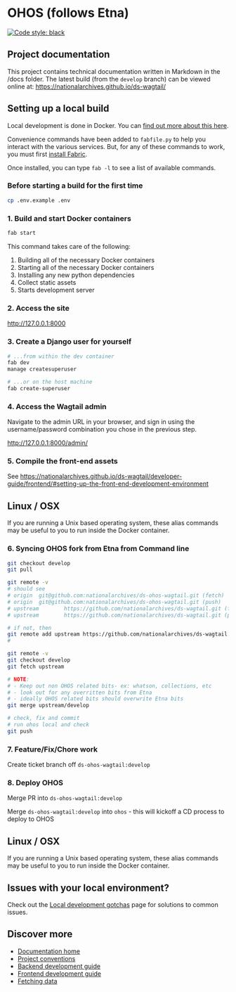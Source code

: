 # OHOS (follows Etna)

[![Code style: black](https://img.shields.io/badge/code%20style-black-000000.svg)](https://github.com/psf/black)

## Project documentation

This project contains technical documentation written in Markdown in the /docs folder. The latest build (from the `develop` branch) can be viewed online at:
https://nationalarchives.github.io/ds-wagtail/

## Setting up a local build

Local development is done in Docker. You can [find out more about this here](https://nationalarchives.github.io/ds-wagtail/developer-guide/project-conventions/).

Convenience commands have been added to `fabfile.py` to help you interact with the various services. But, for any of these commands to work, you must first [install Fabric](https://www.fabfile.org/installing.html).

Once installed, you can type `fab -l` to see a list of available commands.

### Before starting a build for the first time

```sh
cp .env.example .env
```

### 1. Build and start Docker containers

```sh
fab start
```

This command takes care of the following:

1. Building all of the necessary Docker containers
2. Starting all of the necessary Docker containers
3. Installing any new python dependencies
4. Collect static assets
5. Starts development server

### 2. Access the site

<http://127.0.0.1:8000>

### 3. Create a Django user for yourself

```sh
# ...from within the dev container
fab dev
manage createsuperuser

# ...or on the host machine
fab create-superuser
```

### 4. Access the Wagtail admin

Navigate to the admin URL in your browser, and sign in using the username/password combination you chose in the previous step.

<http://127.0.0.1:8000/admin/>

### 5. Compile the front-end assets

See https://nationalarchives.github.io/ds-wagtail/developer-guide/frontend/#setting-up-the-front-end-development-environment

## Linux / OSX

If you are running a Unix based operating system, these alias commands may be useful to you to run inside the Docker container.

### 6. Syncing OHOS fork from Etna from Command line

```sh
git checkout develop
git pull

git remote -v
# should see
# origin  git@github.com:nationalarchives/ds-ohos-wagtail.git (fetch)
# origin  git@github.com:nationalarchives/ds-ohos-wagtail.git (push)
# upstream        https://github.com/nationalarchives/ds-wagtail.git (fetch)
# upstream        https://github.com/nationalarchives/ds-wagtail.git (push)

# if not, then
git remote add upstream https://github.com/nationalarchives/ds-wagtail.git
#

git remote -v
git checkout develop
git fetch upstream

# NOTE:
# - Keep out non OHOS related bits- ex: whatson, collections, etc
# - look out for any overritten bits from Etna
# - ideally OHOS related bits should overwrite Etna bits
git merge upstream/develop

# check, fix and commit
# run ohos local and check
git push
```

### 7. Feature/Fix/Chore work

Create ticket branch off `ds-ohos-wagtail:develop`

### 8. Deploy OHOS

Merge PR into `ds-ohos-wagtail:develop`

Merge `ds-ohos-wagtail:develop` into `ohos` - this will kickoff a CD process to deploy to OHOS

## Linux / OSX

If you are running a Unix based operating system, these alias commands may be useful to you to run inside the Docker container.

## Issues with your local environment?

Check out the [Local development gotchas](https://nationalarchives.github.io/ds-wagtail/developer-guide/local-development-gotchas/) page for solutions to common issues.

## Discover more

- [Documentation home](https://nationalarchives.github.io/ds-wagtail/)
- [Project conventions](https://nationalarchives.github.io/ds-wagtail/developer-guide/project-conventions/)
- [Backend development guide](https://nationalarchives.github.io/ds-wagtail/developer-guide/backend/)
- [Frontend development guide](https://nationalarchives.github.io/ds-wagtail/developer-guide/frontend/)
- [Fetching data](https://nationalarchives.github.io/ds-wagtail/developer-guide/fetching-data/)
